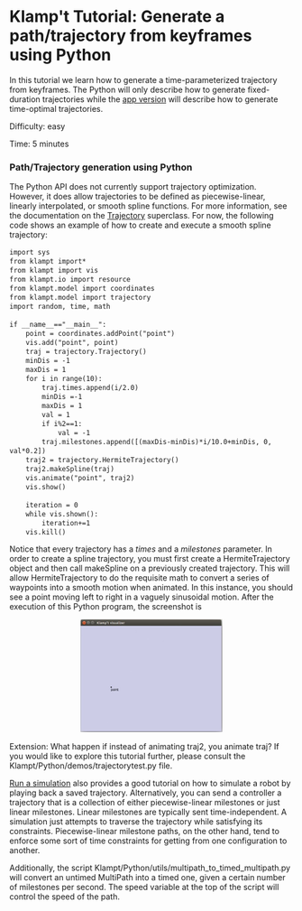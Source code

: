 
# Klamp't Tutorial: Generate a path/trajectory from keyframes using Python

In this tutorial we learn how to generate a time-parameterized trajectory from keyframes. The Python will only describe how to generate fixed-duration trajectories while the [app version](Documentation/Tutorials/Path-generation-using-Apps.md) will describe how to generate time-optimal trajectories.

Difficulty: easy

Time: 5 minutes

### Path/Trajectory generation using Python

The Python API does not currently support trajectory optimization. However, it does allow trajectories to be defined as piecewise-linear, linearly interpolated, or smooth spline functions. For more information, see the documentation on the  [Trajectory](http://motion.pratt.duke.edu/klampt/pyklampt_docs/classklampt_1_1model_1_1trajectory_1_1Trajectory.html)  superclass. For now, the following code shows an example of how to create and execute a smooth spline trajectory:
```
import sys
from klampt import*
from klampt import vis
from klampt.io import resource
from klampt.model import coordinates
from klampt.model import trajectory
import random, time, math

if __name__=="__main__":
    point = coordinates.addPoint("point")
    vis.add("point", point)
    traj = trajectory.Trajectory()
    minDis = -1
    maxDis = 1
    for i in range(10):
        traj.times.append(i/2.0)
        minDis =-1
        maxDis = 1
        val = 1
        if i%2==1:
            val = -1
        traj.milestones.append([(maxDis-minDis)*i/10.0+minDis, 0, val*0.2])
    traj2 = trajectory.HermiteTrajectory()
    traj2.makeSpline(traj)
    vis.animate("point", traj2)
    vis.show()

    iteration = 0
    while vis.shown():
        iteration+=1
    vis.kill()
```
Notice that every trajectory has a _times_ and a _milestones_ parameter. In order to create a spline trajectory, you must first create a HermiteTrajectory object and then call makeSpline on a previously created trajectory. This will allow HermiteTrajectory to do the requisite math to convert a series of waypoints into a smooth motion when animated. In this instance, you should see a point moving left to right in a vaguely sinusoidal motion.
After the execution of this Python program, the screenshot is 
<p align="center">
<img src="https://raw.githubusercontent.com/ShihaoWang/Figures/master/Sinusoidal1.JPG"
width="50%" height="50%">
</p>

Extension: What happen if instead of animating traj2, you animate traj? If you would like to explore this tutorial further, please consult the Klampt/Python/demos/trajectorytest.py file.

[Run a simulation](Documentation/Tutorials/Run-a-simulation-Python.mdl)  also provides a good tutorial on how to simulate a robot by playing back a saved trajectory. Alternatively, you can send a controller a trajectory that is a collection of either piecewise-linear milestones or just linear milestones. Linear milestones are typically sent time-independent. A simulation just attempts to traverse the trajectory while satisfying its constraints. Piecewise-linear milestone paths, on the other hand, tend to enforce some sort of time constraints for getting from one configuration to another.

Additionally, the script Klampt/Python/utils/multipath_to_timed_multipath.py will convert an untimed MultiPath into a timed one, given a certain number of milestones per second. The speed variable at the top of the script will control the speed of the path.

